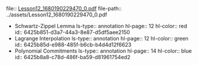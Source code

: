 file:: [Lesson12_1680190229470_0.pdf](../assets/Lesson12_1680190229470_0.pdf)
file-path:: ../assets/Lesson12_1680190229470_0.pdf

- Schwartz-Zippel Lemma
  ls-type:: annotation
  hl-page:: 12
  hl-color:: red
  id:: 6425b851-d3a7-44a3-8e87-d5df5aee2150
- Lagrange Interpolation
  ls-type:: annotation
  hl-page:: 12
  hl-color:: green
  id:: 6425b85d-e988-485f-b6cb-b4d4d12f6623
- Polynomial Commitments
  ls-type:: annotation
  hl-page:: 14
  hl-color:: blue
  id:: 6425b8a8-c78d-486f-ba59-d81961754ed2
